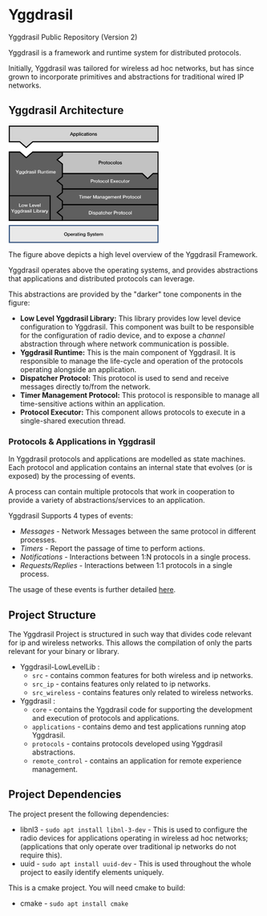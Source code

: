 
# Yggdrasil
Yggdrasil Public Repository (Version 2)

Yggdrasil is a framework and runtime system for distributed protocols.

Initially, Yggdrasil was tailored for wireless ad hoc networks, but has since grown to incorporate primitives and abstractions for traditional wired IP networks.


## Yggdrasil Architecture

<img src="architecture.jpg" align="middle" width="300">


<!-- ![Yggdrasil Overivew](architecture.jpg) -->

The figure above depicts a high level overview of the Yggdrasil Framework.

Yggdrasil operates above the operating systems, and provides abstractions that applications and distributed protocols can leverage.

This abstractions are provided by the "darker" tone components in the figure:

* **Low Level Yggdrasil Library:** This library provides low level device configuration to Yggdrasil. This component was built to be responsible for the configuration of radio device, and to expose a *channel* abstraction through where network communication is possible. 
* **Yggdrasil Runtime:** This is the main component of Yggdrasil. It is responsible to manage the life-cycle and operation of the protocols operating alongside an application.
* **Dispatcher Protocol:** This protocol is used to send and receive messages directly to/from the network.
* **Timer Management Protocol:** This protocol is responsible to manage all time-sensitive actions within an application.
* **Protocol Executor:** This component allows protocols to execute in a single-shared execution thread.

### Protocols & Applications in Yggdrasil


In Yggdrasil protocols and applications are modelled as state machines. 
Each protocol and application contains an internal state that evolves (or is exposed) by the processing of events.

A process can contain multiple protocols that work in cooperation to provide a variety of abstractions/services to an application.

Yggdrasil Supports 4 types of events:
* *Messages* - Network Messages between the same protocol in different processes.
* *Timers* - Report the passage of time to perform actions.
* *Notifications* - Interactions between 1:N protocols in a single process.
* *Requests/Replies* - Interactions between 1:1 protocols in a single process.

The usage of these events is further detailed [here](Yggdrasil/).


## Project Structure

The Yggdrasil Project is structured in such way that divides code relevant for ip and wireless networks.
This allows the compilation of only the parts relevant for your binary or library.

* Yggdrasil-LowLevelLib :
    * `src` - contains common features for both wireless and ip networks.
    * `src_ip` - contains features only related to ip networks.
    * `src_wireless` - contains features only related to wireless networks.
* Yggdrasil :
    * `core` - contains the Yggdrasil code for supporting the development and execution of protocols and applications.
    * `applications` - contains demo and test applications running atop Yggdrasil.
    * `protocols` - contains protocols developed using Yggdrasil abstractions.
    * `remote_control` - contains an application for remote experience management.



## Project Dependencies

The project present the following dependencies:

* libnl3 - `sudo apt install libnl-3-dev` - This is used to configure the radio devices for applications operating in wireless ad hoc networks; (applications that only operate over traditional ip networks do not require this).
* uuid - `sudo apt install uuid-dev` - This is used throughout the whole project to easily identify elements uniquely.

This is a cmake project. You will need cmake to build:
* cmake - `sudo apt install cmake`

